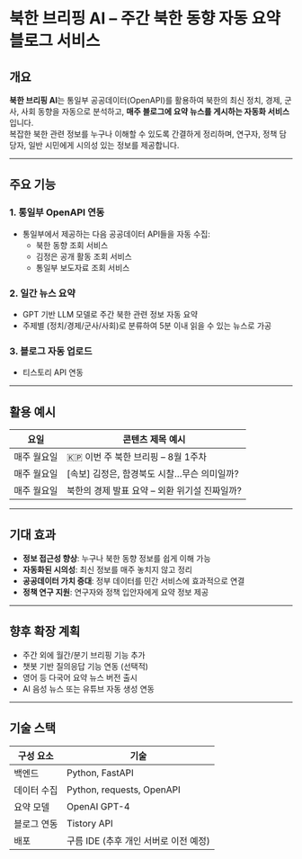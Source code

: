 # 북한 브리핑 AI – 주간 북한 동향 자동 요약 블로그 서비스

## 개요

**북한 브리핑 AI**는 통일부 공공데이터(OpenAPI)를 활용하여 북한의 최신 정치, 경제, 군사, 사회 동향을 자동으로 분석하고, **매주 블로그에 요약 뉴스를 게시하는 자동화 서비스**입니다.  
복잡한 북한 관련 정보를 누구나 이해할 수 있도록 간결하게 정리하며, 연구자, 정책 담당자, 일반 시민에게 시의성 있는 정보를 제공합니다.

---

## 주요 기능

### 1. **통일부 OpenAPI 연동**
- 통일부에서 제공하는 다음 공공데이터 API들을 자동 수집:
  - 북한 동향 조회 서비스
  - 김정은 공개 활동 조회 서비스
  - 통일부 보도자료 조회 서비스

### 2. **일간 뉴스 요약**
- GPT 기반 LLM 모델로 주간 북한 관련 정보 자동 요약
- 주제별 (정치/경제/군사/사회)로 분류하여 5분 이내 읽을 수 있는 뉴스로 가공

### 3. **블로그 자동 업로드**
- 티스토리 API 연동

---

## 활용 예시

| 요일 | 콘텐츠 제목 예시 |
|------|------------------|
| 매주 월요일 | 🇰🇵 이번 주 북한 브리핑 – 8월 1주차 |
| 매주 월요일 | [속보] 김정은, 함경북도 시찰…무슨 의미일까? |
| 매주 월요일 | 북한의 경제 발표 요약 – 외환 위기설 진짜일까? |

---

## 기대 효과

- **정보 접근성 향상**: 누구나 북한 동향 정보를 쉽게 이해 가능
- **자동화된 시의성**: 최신 정보를 매주 놓치지 않고 정리
- **공공데이터 가치 증대**: 정부 데이터를 민간 서비스에 효과적으로 연결
- **정책 연구 지원**: 연구자와 정책 입안자에게 요약 정보 제공

---

## 향후 확장 계획

- 주간 외에 월간/분기 브리핑 기능 추가
- 챗봇 기반 질의응답 기능 연동 (선택적)
- 영어 등 다국어 요약 뉴스 버전 출시
- AI 음성 뉴스 또는 유튜브 자동 생성 연동

---

## 기술 스택

| 구성 요소 | 기술 |
|-----------|------|
| 백엔드 | Python, FastAPI |
| 데이터 수집 | Python, requests, OpenAPI |
| 요약 모델 | OpenAI GPT-4 |
| 블로그 연동 | Tistory API |
| 배포 | 구름 IDE (추후 개인 서버로 이전 예정) |

